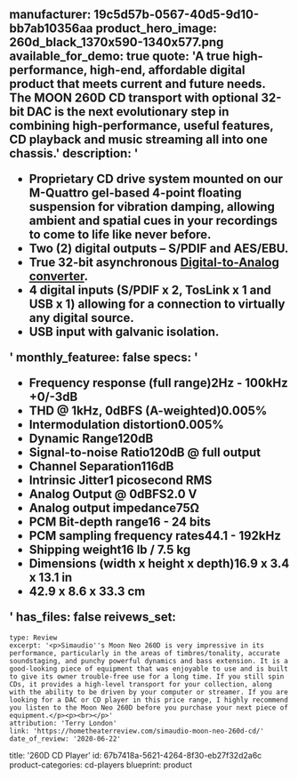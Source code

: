 manufacturer: 19c5d57b-0567-40d5-9d10-bb7ab10356aa
product_hero_image: 260d_black_1370x590-1340x577.png
available_for_demo: true
quote: 'A true high-performance, high-end, affordable digital product that meets current and future needs. The MOON 260D CD transport with optional 32-bit DAC is the next evolutionary step in combining high-performance, useful features, CD playback and music streaming all into one chassis.'
description: '<ul><li>Proprietary CD drive system mounted on our M-Quattro gel-based 4-point floating suspension for vibration damping, allowing ambient and spatial cues in your recordings to come to life like never before.</li><li>Two (2) digital outputs – S/PDIF and AES/EBU.</li><li>True 32-bit asynchronous&nbsp;<a href="https://simaudio.com/en/product-category/digital-products/">Digital-to-Analog converter</a>.</li><li>4 digital inputs (S/PDIF x 2, TosLink x 1 and USB x 1) allowing for a connection to virtually any digital source.</li><li>USB input with galvanic isolation.</li></ul>'
monthly_featuree: false
specs: '<ul><li>Frequency response (full range)2Hz - 100kHz +0/-3dB</li><li>THD @ 1kHz, 0dBFS (A-weighted)0.005%</li><li>Intermodulation distortion0.005%</li><li>Dynamic Range120dB</li><li>Signal-to-noise Ratio120dB @ full output</li><li>Channel Separation116dB</li><li>Intrinsic Jitter1 picosecond RMS</li><li>Analog Output @ 0dBFS2.0 V</li><li>Analog output impedance75Ω</li><li>PCM Bit-depth range16 - 24 bits</li><li>PCM sampling frequency rates44.1 - 192kHz</li><li>Shipping weight16 lb / 7.5 kg</li><li>Dimensions (width x height x depth)16.9 x 3.4 x 13.1 in</li><li>42.9 x 8.6 x 33.3 cm</li></ul>'
has_files: false
reivews_set:
  -
    type: Review
    excerpt: '<p>Simaudio''s Moon Neo 260D is very impressive in its performance, particularly in the areas of timbres/tonality, accurate soundstaging, and punchy powerful dynamics and bass extension. It is a good-looking piece of equipment that was enjoyable to use and is built to give its owner trouble-free use for a long time. If you still spin CDs, it provides a high-level transport for your collection, along with the ability to be driven by your computer or streamer. If you are looking for a DAC or CD player in this price range, I highly recommend you listen to the Moon Neo 260D before you purchase your next piece of equipment.</p><p><br></p>'
    attribution: 'Terry London'
    link: 'https://hometheaterreview.com/simaudio-moon-neo-260d-cd/'
    date_of_review: '2020-06-22'
title: '260D CD Player'
id: 67b7418a-5621-4264-8f30-eb27f32d2a6c
product-categories: cd-players
blueprint: product
